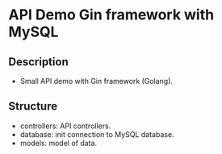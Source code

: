# API Demo Gin framework with MySQL
## Description
+ Small API demo with Gin framework (Golang).
## Structure
+ controllers: API controllers.
+ database: init connection to MySQL database.
+ models: model of data.
